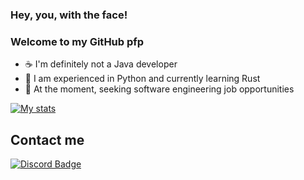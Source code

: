 ### Hey, you, with the face!
### Welcome to my GitHub pfp

- ☕ I'm definitely not a Java developer
- 📝 I am experienced in Python and currently learning Rust
- 💼 At the moment, seeking software engineering job opportunities

[![My stats](https://github-readme-stats.vercel.app/api?username=inc0g-repoz)](https://github.com/anuraghazra/github-readme-stats)

## Contact me
[![Discord Badge](https://img.shields.io/badge/-Vadik%235134-blue?style=social&logo=Discord&link=https://discord.com/users/408196690647056384)](https://discord.com/users/408196690647056384)
